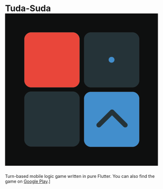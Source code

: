 # Tuda-Suda ![icon](icon2_512px.png)

Turn-based mobile logic game written in pure Flutter. You can also find the game on [Google Play](https://play.google.com/store/apps/details?id=com.ivanyr.tudasuda).]

